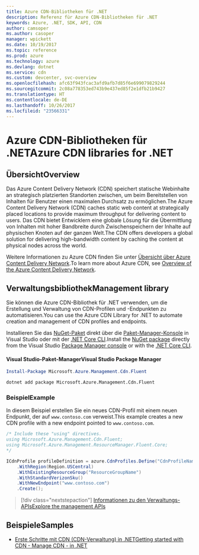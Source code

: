 ```yaml
---
title: Azure CDN-Bibliotheken für .NET
description: Referenz für Azure CDN-Bibliotheken für .NET
keywords: Azure, .NET, SDK, API, CDN
author: camsoper
ms.author: casoper
manager: wpickett
ms.date: 10/19/2017
ms.topic: reference
ms.prod: azure
ms.technology: azure
ms.devlang: dotnet
ms.service: cdn
ms.custom: devcenter, svc-overview
ms.openlocfilehash: afc63f943fcac3afd9afb7d85f6e699079829244
ms.sourcegitcommit: 2c08a778353ed743b9e437ed85f2e1dfb21b9427
ms.translationtype: HT
ms.contentlocale: de-DE
ms.lasthandoff: 10/26/2017
ms.locfileid: "23566331"
---
```

# <a name="azure-cdn-libraries-for-net"></a><span data-ttu-id="42f71-104">Azure CDN-Bibliotheken für .NET</span><span class="sxs-lookup"><span data-stu-id="42f71-104">Azure CDN libraries for .NET</span></span>

## <a name="overview"></a><span data-ttu-id="42f71-105">Übersicht</span><span class="sxs-lookup"><span data-stu-id="42f71-105">Overview</span></span>

<span data-ttu-id="42f71-106">Das Azure Content Delivery Network (CDN) speichert statische Webinhalte an strategisch platzierten Standorten zwischen, um beim Bereitstellen von Inhalten für Benutzer einen maximalen Durchsatz zu ermöglichen.</span><span class="sxs-lookup"><span data-stu-id="42f71-106">The Azure Content Delivery Network (CDN) caches static web content at strategically placed locations to provide maximum throughput for delivering content to users.</span></span> <span data-ttu-id="42f71-107">Das CDN bietet Entwicklern eine globale Lösung für die Übermittlung von Inhalten mit hoher Bandbreite durch Zwischenspeichern der Inhalte auf physischen Knoten auf der ganzen Welt.</span><span class="sxs-lookup"><span data-stu-id="42f71-107">The CDN offers developers a global solution for delivering high-bandwidth content by caching the content at physical nodes across the world.</span></span>

<span data-ttu-id="42f71-108">Weitere Informationen zu Azure CDN finden Sie unter [Übersicht über Azure Content Delivery Network](https://docs.microsoft.com/azure/cdn/cdn-overview).</span><span class="sxs-lookup"><span data-stu-id="42f71-108">To learn more about Azure CDN, see [Overview of the Azure Content Delivery Network](https://docs.microsoft.com/azure/cdn/cdn-overview).</span></span>


## <a name="management-library"></a><span data-ttu-id="42f71-109">Verwaltungsbibliothek</span><span class="sxs-lookup"><span data-stu-id="42f71-109">Management library</span></span>

<span data-ttu-id="42f71-110">Sie können die Azure CDN-Bibliothek für .NET verwenden, um die Erstellung und Verwaltung von CDN-Profilen und -Endpunkten zu automatisieren.</span><span class="sxs-lookup"><span data-stu-id="42f71-110">You can use the Azure CDN Library for .NET to automate creation and management of CDN profiles and endpoints.</span></span> 

<span data-ttu-id="42f71-111">Installieren Sie das [NuGet-Paket](https://www.nuget.org/packages/Microsoft.Azure.Management.Cdn.Fluent) direkt über die [Paket-Manager-Konsole][PackageManager] in Visual Studio oder mit der [.NET Core CLI][DotNetCLI].</span><span class="sxs-lookup"><span data-stu-id="42f71-111">Install the [NuGet package](https://www.nuget.org/packages/Microsoft.Azure.Management.Cdn.Fluent) directly from the Visual Studio [Package Manager console][PackageManager] or with the [.NET Core CLI][DotNetCLI].</span></span>

#### <a name="visual-studio-package-manager"></a><span data-ttu-id="42f71-112">Visual Studio-Paket-Manager</span><span class="sxs-lookup"><span data-stu-id="42f71-112">Visual Studio Package Manager</span></span>

```powershell
Install-Package Microsoft.Azure.Management.Cdn.Fluent
```

```bash
dotnet add package Microsoft.Azure.Management.Cdn.Fluent
```

### <a name="example"></a><span data-ttu-id="42f71-113">Beispiel</span><span class="sxs-lookup"><span data-stu-id="42f71-113">Example</span></span>

<span data-ttu-id="42f71-114">In diesem Beispiel erstellen Sie ein neues CDN-Profil mit einem neuen Endpunkt, der auf `www.contoso.com` verweist.</span><span class="sxs-lookup"><span data-stu-id="42f71-114">This example creates a new CDN profile with a new endpoint pointed to `www.contoso.com`.</span></span>

```csharp
/* Include these "using" directives.
using Microsoft.Azure.Management.Cdn.Fluent;
using Microsoft.Azure.Management.ResourceManager.Fluent.Core;
*/

ICdnProfile profileDefinition = azure.CdnProfiles.Define("CdnProfileName")
    .WithRegion(Region.USCentral)
    .WithExistingResourceGroup("ResourceGroupName")
    .WithStandardVerizonSku()
    .WithNewEndpoint("www.contoso.com")
    .Create();

```

> [!div class="nextstepaction"]
> [<span data-ttu-id="42f71-115">Informationen zu den Verwaltungs-APIs</span><span class="sxs-lookup"><span data-stu-id="42f71-115">Explore the management APIs</span></span>](/dotnet/api/overview/azure/cdn/management)


## <a name="samples"></a><span data-ttu-id="42f71-116">Beispiele</span><span class="sxs-lookup"><span data-stu-id="42f71-116">Samples</span></span>

* [<span data-ttu-id="42f71-117">Erste Schritte mit CDN (CDN-Verwaltung) in .NET</span><span class="sxs-lookup"><span data-stu-id="42f71-117">Getting started with CDN - Manage CDN - in .NET</span></span>](https://github.com/Azure-Samples/cdn-dotnet-manage-cdn)

[PackageManager]: https://docs.microsoft.com/nuget/tools/package-manager-console
[DotNetCLI]: https://docs.microsoft.com/dotnet/core/tools/dotnet-add-package
